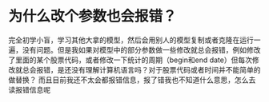 # 为什么改个参数也会报错？

完全初学小盲，学习其他大拿的模型，然后会用别人的模型复制或者克隆在运行一遍，没有问题。但是我如果对模型中的部分参数做一些修改就总会报错，例如修改了里面的某个股票代码，或者修改一下统计的周期（begin和end date）但每次修改就总会报错，是还没有理解计算机语言吗？对于股票代码或者时间并不能简单的做替换？
而且目前我还不太会都报错信息，报了错我也不知道什么意思，怎么去读报错信息呢